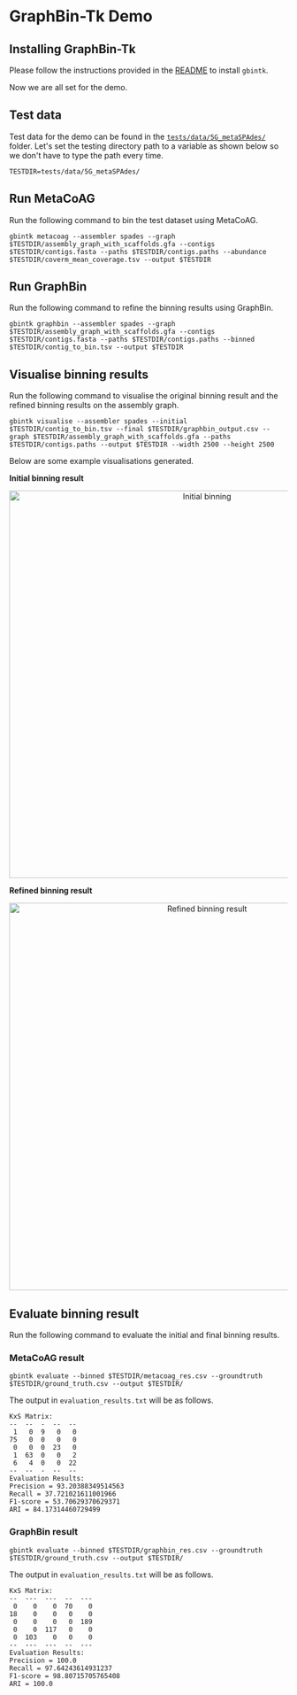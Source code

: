 # GraphBin-Tk Demo

## Installing GraphBin-Tk

Please follow the instructions provided in the [README](https://github.com/metagentools/gbintk/blob/main/README.md) to install `gbintk`.

Now we are all set for the demo.

## Test data

Test data for the demo can be found in the [`tests/data/5G_metaSPAdes/`](https://github.com/metagentools/gbintk/tree/main/tests/data/5G_metaSPAdes) folder. Let's set the testing directory path to a variable as shown below so we don't have to type the path every time.

```shell
TESTDIR=tests/data/5G_metaSPAdes/
```

## Run MetaCoAG

Run the following command to bin the test dataset using MetaCoAG.

```shell
gbintk metacoag --assembler spades --graph $TESTDIR/assembly_graph_with_scaffolds.gfa --contigs $TESTDIR/contigs.fasta --paths $TESTDIR/contigs.paths --abundance $TESTDIR/coverm_mean_coverage.tsv --output $TESTDIR
```

## Run GraphBin

Run the following command to refine the binning results using GraphBin.

```shell
gbintk graphbin --assembler spades --graph $TESTDIR/assembly_graph_with_scaffolds.gfa --contigs $TESTDIR/contigs.fasta --paths $TESTDIR/contigs.paths --binned $TESTDIR/contig_to_bin.tsv --output $TESTDIR
```

## Visualise binning results

Run the following command to visualise the original binning result and the refined binning results on the assembly graph.

```shell
gbintk visualise --assembler spades --initial $TESTDIR/contig_to_bin.tsv --final $TESTDIR/graphbin_output.csv --graph $TESTDIR/assembly_graph_with_scaffolds.gfa --paths $TESTDIR/contigs.paths --output $TESTDIR --width 2500 --height 2500
```

Below are some example visualisations generated.

**Initial binning result**

<p align="center">
  <img src="https://raw.githubusercontent.com/metagentools/gbintk/master/docs/images/initial_binning_result.png" width="700" title="Initial binning" alt="Initial binning">
</p>

**Refined binning result**

<p align="center">
  <img src="https://raw.githubusercontent.com/metagentools/gbintk/master/docs/images/final_GraphBin_binning_result.png" width="700" title="Refined binning result" alt="Refined binning result">
</p>

## Evaluate binning result

Run the following command to evaluate the initial and final binning results.

### MetaCoAG result

```shell
gbintk evaluate --binned $TESTDIR/metacoag_res.csv --groundtruth $TESTDIR/ground_truth.csv --output $TESTDIR/
```

The output in `evaluation_results.txt` will be as follows.

```
KxS Matrix:
--  --  -  --  --
 1   0  9   0   0
75   0  0   0   0
 0   0  0  23   0
 1  63  0   0   2
 6   4  0   0  22
--  --  -  --  --
Evaluation Results:
Precision = 93.20388349514563
Recall = 37.721021611001966
F1-score = 53.70629370629371
ARI = 84.17314460729499
```

### GraphBin result

```shell
gbintk evaluate --binned $TESTDIR/graphbin_res.csv --groundtruth $TESTDIR/ground_truth.csv --output $TESTDIR/
```

The output in `evaluation_results.txt` will be as follows.

```
KxS Matrix:
--  ---  ---  --  ---
 0    0    0  70    0
18    0    0   0    0
 0    0    0   0  189
 0    0  117   0    0
 0  103    0   0    0
--  ---  ---  --  ---
Evaluation Results:
Precision = 100.0
Recall = 97.64243614931237
F1-score = 98.80715705765408
ARI = 100.0
```